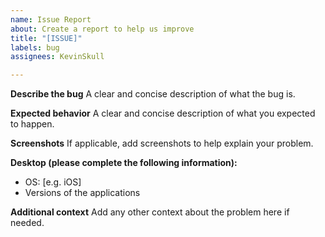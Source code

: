 ```yaml
---
name: Issue Report
about: Create a report to help us improve
title: "[ISSUE]"
labels: bug
assignees: KevinSkull

---
```


**Describe the bug**
A clear and concise description of what the bug is.

**Expected behavior**
A clear and concise description of what you expected to happen.

**Screenshots**
If applicable, add screenshots to help explain your problem.

**Desktop (please complete the following information):**
 - OS: [e.g. iOS]
 - Versions of the applications

**Additional context**
Add any other context about the problem here if needed.

